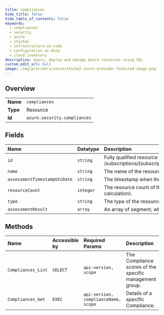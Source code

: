 ```yaml
---
title: compliances
hide_title: false
hide_table_of_contents: false
keywords:
  - compliances
  - security
  - azure    
  - stackql
  - infrastructure-as-code
  - configuration-as-data
  - cloud inventory
description: Query, deploy and manage Azure resources using SQL
custom_edit_url: null
image: /img/providers/azure/stackql-azure-provider-featured-image.png
---
```

  
    

## Overview
<table><tbody>
<tr><td><b>Name</b></td><td><code>compliances</code></td></tr>
<tr><td><b>Type</b></td><td>Resource</td></tr>
<tr><td><b>Id</b></td><td><code>azure.security.compliances</code></td></tr>
</tbody></table>

## Fields
| Name | Datatype | Description |
|:-----|:---------|:------------|
| `id` | `string` | Fully qualified resource ID for the resource. Ex - /subscriptions/&#123;subscriptionId&#125;/resourceGroups/&#123;resourceGroupName&#125;/providers/&#123;resourceProviderNamespace&#125;/&#123;resourceType&#125;/&#123;resourceName&#125; |
| `name` | `string` | The name of the resource |
| `assessmentTimestampUtcDate` | `string` | The timestamp when the Compliance calculation was conducted. |
| `resourceCount` | `integer` | The resource count of the given subscription for which the Compliance calculation was conducted (needed for Management Group Compliance calculation). |
| `type` | `string` | The type of the resource. E.g. "Microsoft.Compute/virtualMachines" or "Microsoft.Storage/storageAccounts" |
| `assessmentResult` | `array` | An array of segment, which is the actually the compliance assessment. |
## Methods
| Name | Accessible by | Required Params | Description |
|:-----|:--------------|:----------------|:------------|
| `Compliances_List` | `SELECT` | `api-version, scope` | The Compliance scores of the specific management group. |
| `Compliances_Get` | `EXEC` | `api-version, complianceName, scope` | Details of a specific Compliance. |
